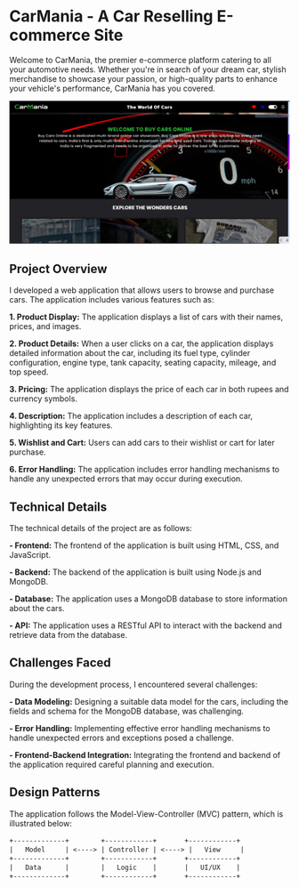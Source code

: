 # CarMania - A Car Reselling E-commerce Site

Welcome to CarMania, the premier e-commerce platform catering to all your automotive needs. Whether you're in search of your dream car, stylish merchandise to showcase your passion, or high-quality parts to enhance your vehicle's performance, CarMania has you covered.

![CarMania](image.png)

## Project Overview
I developed a web application that allows users to browse and purchase cars. The application includes various features such as:

**1. Product Display:** The application displays a list of cars with their names, prices, and images.

**2. Product Details:** When a user clicks on a car, the application displays detailed information about the car, including its fuel type, cylinder configuration, engine type, tank capacity, seating capacity, mileage, and top speed.

**3. Pricing:** The application displays the price of each car in both rupees and currency symbols.

**4. Description:** The application includes a description of each car, highlighting its key features.

**5. Wishlist and Cart:** Users can add cars to their wishlist or cart for later purchase.

**6. Error Handling:** The application includes error handling mechanisms to handle any unexpected errors that may occur during execution.

## Technical Details
The technical details of the project are as follows:

**- Frontend:** The frontend of the application is built using HTML, CSS, and JavaScript.

**- Backend:** The backend of the application is built using Node.js and MongoDB.

**- Database:** The application uses a MongoDB database to store information about the cars.

**- API:** The application uses a RESTful API to interact with the backend and retrieve data from the database.

## Challenges Faced
During the development process, I encountered several challenges:

**- Data Modeling:** Designing a suitable data model for the cars, including the fields and schema for the MongoDB database, was challenging.

**- Error Handling:** Implementing effective error handling mechanisms to handle unexpected errors and exceptions posed a challenge.

**- Frontend-Backend Integration:** Integrating the frontend and backend of the application required careful planning and execution.


## Design Patterns
The application follows the Model-View-Controller (MVC) pattern, which is illustrated below:

```plaintext
+-------------+        +------------+       +------------+
|   Model     | <----> | Controller | <----> |   View     |
+-------------+        +------------+       +------------+
|   Data      |        |   Logic    |       |   UI/UX    |
+-------------+        +------------+       +------------+


